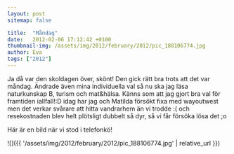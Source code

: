 ```yaml
---
layout: post
sitemap: false

title:  "Måndag"
date:   2012-02-06 17:12:42 +0100
thumbnail-img: /assets/img/2012/february/2012/pic_188106774.jpg
author: Eva
tags: ["2012"]
---
```


Ja då var den skoldagen över, skönt! Den gick rätt bra trots att det var måndag. Ändrade även mina individuella val så nu ska jag läsa naturkunskap B, turism och mat&hälsa. Känns som att jag gjort bra val för framtiden iallfall!:D idag har jag och Matilda försökt fixa med wayoutwest men det verkar svårare att hitta vandrarhem än vi trodde :( och resekostnaden blev helt plötsligt dubbelt så dyr, så vi får försöka lösa det ;o

Här är en bild när vi stod i telefonkö!

![]({{ '/assets/img/2012/february/2012/pic_188106774.jpg'  | relative_url }})

